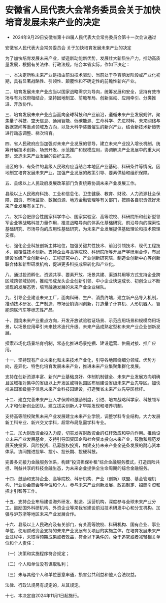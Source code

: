 # 安徽省人民代表大会常务委员会关于加快培育发展未来产业的决定

- 2024年9月29日安徽省第十四届人民代表大会常务委员会第十一次会议通过

<!-- INFO END -->

安徽省人民代表大会常务委员会 关于加快培育发展未来产业的决定

为了加快培育发展未来产业，塑造新动能新优势，发展壮大新质生产力，推动高质量发展，根据有关法律、行政法规，结合本省实际，作如下决定：

一、本决定所称未来产业是指由前沿技术驱动、当前处于孕育萌发阶段或产业化初期，具有显著战略性、引领性、颠覆性和不确定性的前瞻性新兴产业。

二、培育发展未来产业应当以国家战略需求为导向，统筹发展和安全，坚持有效市场与有为政府相结合，坚持因地制宜、前瞻布局、创新驱动、应用牵引、分类推进、开放协作。

三、培育发展未来产业应当面向全球科技和产业前沿，遵循未来产业发展规律，聚焦量子科技、空天信息、通用智能、低碳能源、生命科学、先进材料、未来网络与数据空间等重点领域及方向，以及大科学装置催生的新兴产业，结合新技术新趋势进行动态调整、梯次培育。

四、省人民政府应当加强对未来产业发展的领导，建立未来产业投入增长机制，统筹开展技术创新、场景开发、示范推广和规模应用，协调解决产业发展中的重大问题，营造未来产业发展的良好生态。

设区的市、有条件的县级人民政府应当结合本地区产业基础、科研条件等情况，因地制宜培育发展未来产业，加强产业发展的政策引导、要素供给和组织保障。

五、县级以上人民政府发展改革部门负责统筹协调未来产业发展工作。

县级以上人民政府科技、工业和信息化、卫生健康、教育、财政、人力资源社会保障、国资、市场监管、数据资源、地方金融管理等有关部门，按照各自职责做好未来产业发展有关工作。

六、发挥合肥综合性国家科学中心、国家实验室、高等院校、科研院所和创新型领军企业等战略科技力量作用，推进战略导向的体系化基础研究、前沿导向的探索性基础研究、市场导向的应用性基础研究，为未来产业发展提供基础理论和技术原理支撑。

七、强化企业科技创新主体地位，加强关键共性技术、前沿引领技术、现代工程技术、颠覆性技术创新。支持企业与高等院校、科研院所等开展产学研用合作，布局建设省级产业创新中心、工程研究中心、产业创新研究院、制造业创新中心等创新联合体和新型研发机构，促进更多科技成果转化和产业化。

八、通过投资孵化、资源共享、要素开放、场景共建、渠道共用等方式支持企业跨区域跨领域协同，推动形成龙头企业创新引领、中小企业快速成长、初创企业不断涌现的发展态势，培育融通发展的未来产业企业梯队。

九、引导企业建设未来工厂，面向科研、生产、消费终端，建立新产品导入机制，推动技术研发、生产制造、市场营销协同创新，打造量子计算机、人形机器人、智能网联汽车等标志性产品。

十、围绕未来产业重点方向，开发开放试验验证场景、示范应用场景和规模商用场景，以场景应用牵引未来技术迭代升级、未来产品成熟定型和未来产业企业创新发展。

探索市场化场景培育机制，常态化推进场景挖掘、建设运营、供需对接、推广应用。

十一、坚持现有产业未来化和未来技术产业化，引导各地围绕细分领域、优势方向，差异化、特色化培育发展未来产业，推进未来产业集聚集群化发展。

支持在创新资源丰富、新兴产业基础良好、体制机制健全、未来产业发展方向明确且区域相对集中的省级以上开发区或特色园区布局建设省级未来产业先导区。加快推进国家级量子信息未来产业科技园建设，打造我省未来产业先导区标杆。

十二、建立完善未来产业人才保障和激励制度，引进、培育战略科学家、科技领军人才和创新创业团队。建立拔尖创新人才早期发现和培养机制。

支持高等院校聚焦未来产业发展建立未来产业学院，调整学科专业结构，大力发展新工科专业、新兴交叉学科，超常布局急需学科专业。

十三、加大财政资金投入力度，切实发挥财政资金的杠杆效应和导向作用。推动设立未来产业发展基金，支持引导国资国企和社会资本投向未来产业，鼓励和规范发展天使投资、风险投资、私募股权投资，构建支持未来产业全链条发展的耐心资本体系，协同推进投早、投小、投长期、投硬科技。

完善多元接力金融服务体系，构建“投贷担保补租”综合金融服务模式，打造风险共担、利益共享的科技金融生态，为未来企业提供全生命周期的综合金融服务。

十四、鼓励和支持企业、高等院校、科研机构、产业（创新）联盟、基金管理机构、行业协会商会等单位和个人，参与未来产业创新发展、政策制定、招商引资和招才引智等工作。

十五、支持企业布局建设海外研发、制造、运营机构，深度参与全球未来产业分工。鼓励国外科研机构、外资企业等来我省建设前沿技术研发中心和分支机构。加强与沪苏浙等地区未来产业发展合作。

十六、县级以上人民政府及有关部门，有关高等院校、科研机构、国有企业、事业单位，使用财政资金支持的未来产业发展有关项目的实施主体，在培育发展未来产业过程中，未取得预期成果或者效益，符合以下条件的，免于追究或者减轻相关单位和个人责任：

（一）决策和实施程序符合规定；

（二）个人和单位没有谋取私利；

（三）未与其他个人和单位恶意串通，损害公共利益和他人合法权益。

法律、行政法规另有规定的，从其规定。

十七、本决定自2024年11月1日起施行。
